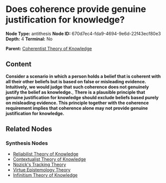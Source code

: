 # Does coherence provide genuine justification for knowledge?

**Node Type:** antithesis
**Node ID:** 670d7ec4-fda9-4694-9e6d-22f43ecf80e3
**Depth:** 4
**Terminal:** No

**Parent:** [Coherentist Theory of Knowledge](coherentist-theory-of-knowledge-synthesis-db563b7b-d735-4ed0-b347-3861c4ccaa56.md)

## Content

**Consider a scenario in which a person holds a belief that is coherent with all their other beliefs but is based on false or misleading evidence. Intuitively, we would judge that such coherence does not genuinely justify the belief as knowledge.**, **There is a plausible principle that genuine justification for knowledge should exclude beliefs based purely on misleading evidence. This principle together with the coherence requirement implies that coherence alone may not provide genuine justification for knowledge.**

## Related Nodes

### Synthesis Nodes

- [Reliabilist Theory of Knowledge](reliabilist-theory-of-knowledge-synthesis-5e7a44ab-74e5-4ad4-8f18-3ea40733bcc4.md)
- [Contextualist Theory of Knowledge](contextualist-theory-of-knowledge-synthesis-54c2872f-d6d0-437b-b6a9-acf54ea4becb.md)
- [Nozick's Tracking Theory](nozicks-tracking-theory-synthesis-d47fb0e8-5b47-4317-ab58-31ec04346707.md)
- [Virtue Epistemology Theory](virtue-epistemology-theory-synthesis-1815bf92-2863-4d4e-bc1c-b9496ded1b0d.md)
- [Infinitism Theory of Knowledge](infinitism-theory-of-knowledge-synthesis-48813d99-a988-427c-b4dc-7aa6bd790ddf.md)
